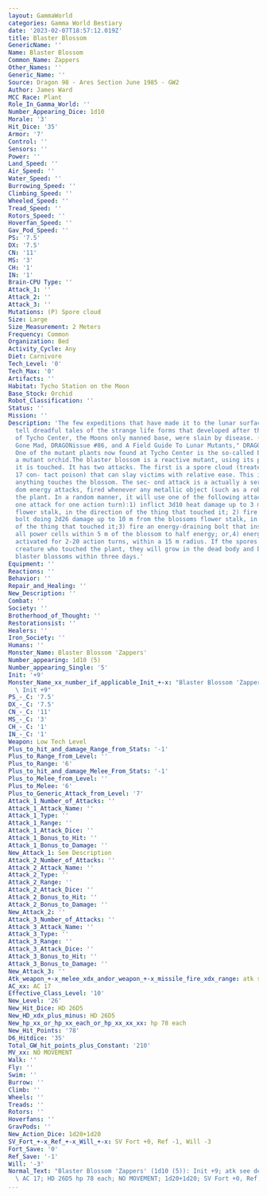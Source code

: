 ```yaml
---
layout: GammaWorld
categories: Gamma World Bestiary
date: '2023-02-07T18:57:12.019Z'
title: Blaster Blossom
GenericName: ''
Name: Blaster Blossom
Common_Name: Zappers
Other_Names: ''
Generic_Name: ''
Source: Dragon 98 - Ares Section June 1985 - GW2
Author: James Ward
MCC Race: Plant
Role_In_Gamma_World: ''
Number_Appearing_Dice: 1d10
Morale: '3'
Hit_Dice: '35'
Armor: '7'
Control: ''
Sensors: ''
Power: ''
Land_Speed: ''
Air_Speed: ''
Water_Speed: ''
Burrowing_Speed: ''
Climbing_Speed: ''
Wheeled_Speed: ''
Tread_Speed: ''
Rotors_Speed: ''
Hoverfan_Speed: ''
Gav_Pod_Speed: ''
PS: '7.5'
DX: '7.5'
CN: '11'
MS: '3'
CH: '1'
IN: '1'
Brain-CPU Type: ''
Attack_1: ''
Attack_2: ''
Attack_3: ''
Mutations: (P) Spore cloud
Size: Large
Size_Measurement: 2 Meters
Frequency: Common
Organization: Bed
Activity_Cycle: Any
Diet: Carnivore
Tech_Level: '0'
Tech_Max: '0'
Artifacts: ''
Habitat: Tycho Station on the Moon
Base_Stock: Orchid
Robot_Classification: ''
Status: ''
Mission: ''
Description: 'The few expeditions that have made it to the lunar surface and back
  tell dreadful tales of the strange life forms that developed after the inhabitants
  of Tycho Center, the Moons only manned base, were slain by disease. (See A World
  Gone Mad, DRAGONissue #86, and A Field Guide To Lunar Mutants," DRAGON issue #87.)
  One of the mutant plants now found at Tycho Center is the so-called blaster blossom,
  a mutant orchid.The blaster blossom is a reactive mutant, using its powers whenever
  it is touched. It has two attacks. The first is a spore cloud (treated as intensity
  17 con- tact poison) that can slay victims with relative ease. This is fired whenever
  anything touches the blossom. The sec- ond attack is a actually a series of ran-
  dom energy attacks, fired whenever any metallic object (such as a robot) touches
  the plant. In a random manner, it will use one of the following attacks (roll1d4,
  one attack for one action turn):1) inflict 3d10 heat damage up to 3 m from the blossoms
  flower stalk, in the direction of the thing that touched it; 2) fire an electrical
  bolt doing 2d26 damage up to 10 m from the blossoms flower stalk, in the direction
  of the thing that touched it;3) fire an energy-draining bolt that instantly reduces
  all power cells within 5 m of the blossom to half energy; or,4) energy negation
  activated for 2-20 action turns, within a 15 m radius. If the spores ever kill the
  creature who touched the plant, they will grow in the dead body and become 1-3 new
  blaster blossoms within three days.'
Equipment: ''
Reactions: ''
Behavior: ''
Repair_and_Healing: ''
New_Description: ''
Combat: ''
Society: ''
Brotherhood_of_Thought: ''
Restorationsist: ''
Healers: ''
Iron_Society: ''
Humans: ''
Monster_Name: Blaster Blossom 'Zappers'
Number_appearing: 1d10 (5)
Number_appearing_Single: '5'
Init: '+9'
Monster_Name_xx_number_if_applicable_Init_+-x: "Blaster Blossom 'Zappers' (1d10 (5)):\
  \ Init +9"
PS_-_C: '7.5'
DX_-_C: '7.5'
CN_-_C: '11'
MS_-_C: '3'
CH_-_C: '1'
IN_-_C: '1'
Weapon: Low Tech Level
Plus_to_hit_and_damage_Range_from_Stats: '-1'
Plus_to_Range_from_Level: ''
Plus_to_Range: '6'
Plus_to_hit_and_damage_Melee_From_Stats: '-1'
Plus_to_Melee_from_Level: ''
Plus_to_Melee: '6'
Plus_to_Generic_Attack_from_Level: '7'
Attack_1_Number_of_Attacks: ''
Attack_1_Attack_Name: ''
Attack_1_Type: ''
Attack_1_Range: ''
Attack_1_Attack_Dice: ''
Attack_1_Bonus_to_Hit: ''
Attack_1_Bonus_to_Damage: ''
New_Attack_1: See Description
Attack_2_Number_of_Attacks: ''
Attack_2_Attack_Name: ''
Attack_2_Type: ''
Attack_2_Range: ''
Attack_2_Attack_Dice: ''
Attack_2_Bonus_to_Hit: ''
Attack_2_Bonus_to_Damage: ''
New_Attack_2: ''
Attack_3_Number_of_Attacks: ''
Attack_3_Attack_Name: ''
Attack_3_Type: ''
Attack_3_Range: ''
Attack_3_Attack_Dice: ''
Attack_3_Bonus_to_Hit: ''
Attack_3_Bonus_to_Damage: ''
New_Attack_3: ''
Atk_weapon_+-x_melee_xdx_andor_weapon_+-x_missile_fire_xdx_range: atk see description
AC_xx: AC 17
Effective_Class_Level: '10'
New_Level: '26'
New_Hit_Dice: HD 26D5
New_HD_xdx_plus_minus: HD 26D5
New_hp_xx_or_hp_xx_each_or_hp_xx_xx_xx: hp 78 each
New_Hit_Points: '78'
D6_Hitdice: '35'
Total_GW_hit_points_plus_Constant: '210'
MV_xx: NO MOVEMENT
Walk: ''
Fly: ''
Swim: ''
Burrow: ''
Climb: ''
Wheels: ''
Treads: ''
Rotors: ''
Hoverfans: ''
GravPods: ''
New_Action_Dice: 1d20+1d20
SV_Fort_+-x_Ref_+-x_Will_+-x: SV Fort +0, Ref -1, Will -3
Fort_Save: '0'
Ref_Save: '-1'
Will: '-3'
Normal_Text: "Blaster Blossom 'Zappers' (1d10 (5)): Init +9; atk see description;\
  \ AC 17; HD 26D5 hp 78 each; NO MOVEMENT; 1d20+1d20; SV Fort +0, Ref -1, Will -3"
...
```

